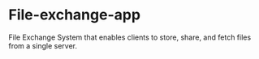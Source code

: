 # File-exchange-app
File Exchange System that enables clients to store, share, and fetch files from a single server.
